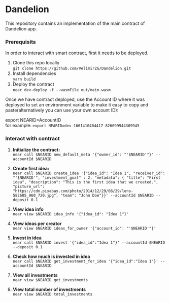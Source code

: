 Dandelion
==================

This repository contains an implementation of the main contract of Dandelion app. 

### Prerequisits
In order to interact with smart contract, first it needs to be deployed. 

1. Clone this repo locally\
       ```git clone https://github.com/VelimirZG/Dandelion.git```
2. Install dependencies\
       ```yarn build```
3. Deploy the contract\
   ```near dev-deploy -f --wasmFile out/main.wasm```

Once we have contract deployed, use the Account ID where it was deployed to set an environment variable to make it easy to copy and paste(alternatively you can use your own account ID):

export NEARID=AccountID\
   for example: ```export NEARID=dev-1661410404417-826099944309945```

### Interact with contract

1. **Initialize the contract:**\
   ```near call $NEARID new_default_meta '{"owner_id": "'$NEARID'"}' --accountId $NEARID```
   
2. **Create first idea:**\
```near call $NEARID create_idea '{"idea_id": "Idea 1", "receiver_id": "'$NEARID'", "investment_goal" : 2, "metadata": { "title": "First idea", "description": "This is the first idea that we created.", "picture_url": "https://cdn.pixabay.com/photo/2014/12/29/08/29/lens-582605_960_720.jpg", "team": "John Doe"}}' --accountId $NEARID --deposit 0.1```

3. **View idea info**\
```near view $NEARID idea_info '{"idea_id": "Idea 1"}'```

4. **View ideas per creator**\
```near view $NEARID ideas_for_owner '{"account_id": "'$NEARID'"}'```

5. **Invest in idea**\
```near call $NEARID invest '{"idea_id":"Idea 1"}' --accountId $NEARID --deposit 0.1```

6. **Check how much is invested in idea**\
```near call $NEARID get_investment_for_idea '{"idea_id":"Idea 1"}' --accountId $NEARID```

7. **View all investments**\
```near view $NEARID get_investments```

8. **View total number of investments**\
```near view $NEARID total_investments```


